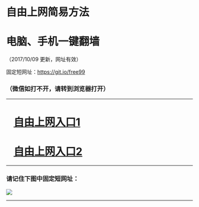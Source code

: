 ﻿# 自由上网简易方法

# 电脑、手机一键翻墙

（2017/10/09 更新，网址有效）

固定短网址：https://git.io/free99

### （微信如打不开，请转到浏览器打开）


***





# &nbsp;&nbsp; <a href="http://ft302945140.fwq-tz-1001.info/fwqtz01.html?t=100900114057 " target="_blank">自由上网入口1</a>
# &nbsp;&nbsp; <a href="http://ft455715657.fwq-tz-1002.info/fwqtz02.html?t=100900128276 " target="_blank">自由上网入口2</a>
***

### 请记住下图中固定短网址：

<img src="https://s3-us-west-2.amazonaws.com/fwq-1001/yjfq-20170905okok.png" /> 


***

